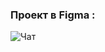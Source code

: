 ### Проект в Figma : 

![Чат](https://www.figma.com/design/ZZpUuUN0zZj43zJEPCP6NI/Chat_practicum?node-id=0-1&t=CrhgzzIhlDn2ymcC-1)
